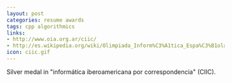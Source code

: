 ```yaml
---
layout: post
categories: resume awards
tags: cpp algorithmics
links:
- http://www.oia.org.ar/ciic/
- http://es.wikipedia.org/wiki/Olimpiada_Inform%C3%A1tica_Espa%C3%B1ola#Resultados_OIE_2006
icon: ciic.gif
---
```


Silver medal in "informática iberoamericana por correspondencia" (CIIC).
